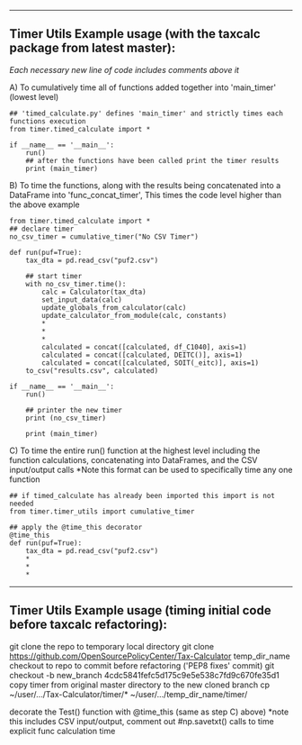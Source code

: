 --------------
Timer Utils Example usage (with the taxcalc package from latest master):
--------------

*Each necessary new line of code includes comments above it*

A) To cumulatively time all of functions added together into  'main_timer' (lowest level)

    ## 'timed_calculate.py' defines 'main_timer' and strictly times each functions execution
    from timer.timed_calculate import *

    if __name__ == '__main__':
        run()
        ## after the functions have been called print the timer results
        print (main_timer)


B) To time the functions, along with the results being concatenated into a DataFrame into 'func_concat_timer',
   This times the code level higher than the above example

    from timer.timed_calculate import *
    ## declare timer
    no_csv_timer = cumulative_timer("No CSV Timer")

    def run(puf=True):
        tax_dta = pd.read_csv("puf2.csv")

        ## start timer
        with no_csv_timer.time():
            calc = Calculator(tax_dta)
            set_input_data(calc)
            update_globals_from_calculator(calc)
            update_calculator_from_module(calc, constants)
            *
            *  
            *
            calculated = concat([calculated, df_C1040], axis=1)
            calculated = concat([calculated, DEITC()], axis=1)
            calculated = concat([calculated, SOIT(_eitc)], axis=1)
        to_csv("results.csv", calculated)

    if __name__ == '__main__':
        run()

        ## printer the new timer
        print (no_csv_timer)

        print (main_timer)


C) To time the entire run() function at the highest level
   including the function calculations, concatenating into DataFrames, and the CSV input/output calls
   *Note this format can be used to specifically time any one function
   
    ## if timed_calculate has already been imported this import is not needed 
    from timer.timer_utils import cumulative_timer

    ## apply the @time_this decorator
    @time_this
    def run(puf=True):
        tax_dta = pd.read_csv("puf2.csv")
        *
        *
        *


--------------
Timer Utils Example usage (timing initial code before taxcalc refactoring):
--------------

git clone the repo to temporary local directory
    git clone https://github.com/OpenSourcePolicyCenter/Tax-Calculator temp_dir_name
checkout to repo to commit before refactoring ('PEP8 fixes' commit)
    git checkout -b new_branch 4cdc5841fefc5d175c9e5e538c7fd9c670fe35d1
copy timer from original master directory to the new cloned branch
    cp ~/user/.../Tax-Calculator/timer/* ~/user/.../temp_dir_name/timer/

decorate the Test() function with @time_this (same as step C) above)
*note this includes CSV input/output, comment out #np.savetxt() calls to time explicit func calculation time